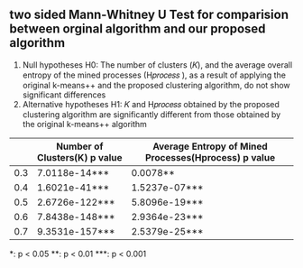## two sided Mann-Whitney U Test for comparision between orginal algorithm and our proposed algorithm
1. Null hypotheses H0: The number of clusters (𝐾), and the average overall entropy of the mined processes (H𝑝𝑟𝑜𝑐𝑒𝑠𝑠 ),
as a result of applying the original k-means++ and the proposed clustering algorithm, do
not show significant differences
2. Alternative hypotheses H1: 𝐾 and H𝑝𝑟𝑜𝑐𝑒𝑠𝑠 obtained by the proposed clustering algorithm are significantly different from those obtained by the original k-means++ algorithm

|    |  Number of Clusters(K) p value   | Average Entropy of Mined Processes(Hprocess) p value  |
|-------- |  ------ | ------------------  |
|0.3 |  7.0118e-14***  |  0.0078**  |
|0.4 | 1.6021e-41***   | 1.5237e-07*** |
|0.5 | 2.6726e-122***  | 5.8096e-19*** |
|0.6 | 7.8438e-148***  | 2.9364e-23*** | 
|0.7 | 9.3531e-157***  | 2.5379e-25*** |

*: p < 0.05  **: p < 0.01 ***: p < 0.001
